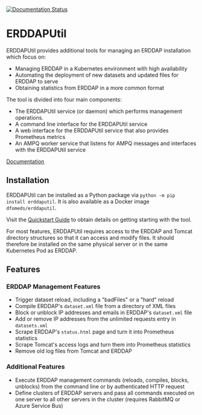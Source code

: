 [![Documentation Status](https://readthedocs.org/projects/erddaputil/badge/?version=latest)](https://erddaputil.readthedocs.io/en/latest/?badge=latest)
  
# ERDDAPUtil
ERDDAPUtil provides additional tools for managing an ERDDAP installation which focus on:

* Managing ERDDAP in a Kubernetes environment with high availability
* Automating the deployment of new datasets and updated files for ERDDAP to serve
* Obtaining statistics from ERDDAP in a more common format

The tool is divided into four main components:

* The ERDDAPUtil service (or daemon) which performs management operations.
* A command line interface for the ERDDAPUtil service
* A web interface for the ERDDAPUtil service that also provides Prometheus metrics
* An AMPQ worker service that listens for AMPQ messages and interfaces with the ERDDAPUtil service

[Documentation](https://erddaputil.readthedocs.io/en/latest)

## Installation
ERDDAPUtil can be installed as a Python package via `python -m pip install erddaputil`. It
is also available as a Docker image `dfomeds/erddaputil`.

Visit the [Quickstart Guide](https://erddaputil.readthedocs.io/en/latest/setup.html) to obtain
details on getting starting with the tool.

For most features, ERDDAPUtil requires access to the ERDDAP and Tomcat directory structures 
so that it can access and modify files. It should therefore be installed on the same physical
server or in the same Kubernetes Pod as ERDDAP.


## Features

### ERDDAP Management Features
* Trigger dataset reload, including a "badFiles" or a "hard" reload
* Compile ERDDAP's `dataset.xml` file from a directory of XML files
* Block or unblock IP addresses and emails in ERDDAP's `dataset.xml` file
* Add or remove IP addresses from the unlimited requests entry in `datasets.xml` 
* Scrape ERDDAP's `status.html` page and turn it into Prometheus statistics
* Scrape Tomcat's access logs and turn them into Prometheus statistics
* Remove old log files from Tomcat and ERDDAP
  
### Additional Features
* Execute ERDDAP management commands (reloads, compiles, blocks, unblocks) from the command 
  line or by authenticated HTTP request
* Define clusters of ERDDAP servers and pass all commands executed on one server to all other 
  servers in the cluster (requires RabbitMQ or Azure Service Bus)
  


